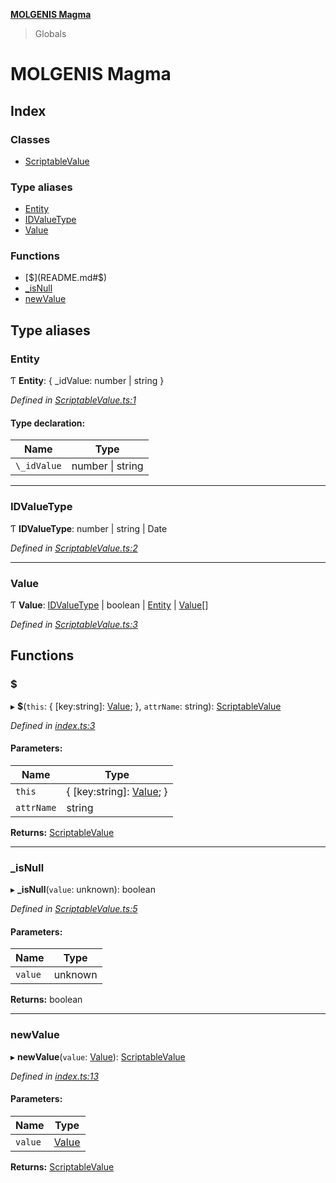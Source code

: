 **[MOLGENIS Magma](README.md)**

> Globals

# MOLGENIS Magma

## Index

### Classes

* [ScriptableValue](classes/scriptablevalue.md)

### Type aliases

* [Entity](README.md#entity)
* [IDValueType](README.md#idvaluetype)
* [Value](README.md#value)

### Functions

* [$](README.md#$)
* [\_isNull](README.md#_isnull)
* [newValue](README.md#newvalue)

## Type aliases

### Entity

Ƭ  **Entity**: { _idValue: number \| string  }

*Defined in [ScriptableValue.ts:1](https://github.com/fdlk/molgenis-js-magma/blob/e3e3a86/src/ScriptableValue.ts#L1)*

#### Type declaration:

Name | Type |
------ | ------ |
`\_idValue` | number \| string |

___

### IDValueType

Ƭ  **IDValueType**: number \| string \| Date

*Defined in [ScriptableValue.ts:2](https://github.com/fdlk/molgenis-js-magma/blob/e3e3a86/src/ScriptableValue.ts#L2)*

___

### Value

Ƭ  **Value**: [IDValueType](README.md#idvaluetype) \| boolean \| [Entity](README.md#entity) \| [Value](README.md#value)[]

*Defined in [ScriptableValue.ts:3](https://github.com/fdlk/molgenis-js-magma/blob/e3e3a86/src/ScriptableValue.ts#L3)*

## Functions

### $

▸ **$**(`this`: { [key:string]: [Value](README.md#value);  }, `attrName`: string): [ScriptableValue](classes/scriptablevalue.md)

*Defined in [index.ts:3](https://github.com/fdlk/molgenis-js-magma/blob/e3e3a86/src/index.ts#L3)*

#### Parameters:

Name | Type |
------ | ------ |
`this` | { [key:string]: [Value](README.md#value);  } |
`attrName` | string |

**Returns:** [ScriptableValue](classes/scriptablevalue.md)

___

### \_isNull

▸ **_isNull**(`value`: unknown): boolean

*Defined in [ScriptableValue.ts:5](https://github.com/fdlk/molgenis-js-magma/blob/e3e3a86/src/ScriptableValue.ts#L5)*

#### Parameters:

Name | Type |
------ | ------ |
`value` | unknown |

**Returns:** boolean

___

### newValue

▸ **newValue**(`value`: [Value](README.md#value)): [ScriptableValue](classes/scriptablevalue.md)

*Defined in [index.ts:13](https://github.com/fdlk/molgenis-js-magma/blob/e3e3a86/src/index.ts#L13)*

#### Parameters:

Name | Type |
------ | ------ |
`value` | [Value](README.md#value) |

**Returns:** [ScriptableValue](classes/scriptablevalue.md)
